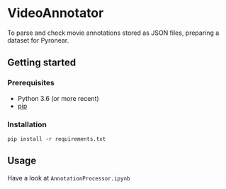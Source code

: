 # VideoAnnotator

To parse and check movie annotations stored as JSON files, preparing a dataset for Pyronear.

## Getting started

### Prerequisites

- Python 3.6 (or more recent)
- [pip](https://pip.pypa.io/en/stable/)

### Installation

`pip install -r requirements.txt`

## Usage

Have a look at `AnnotationProcessor.ipynb`
